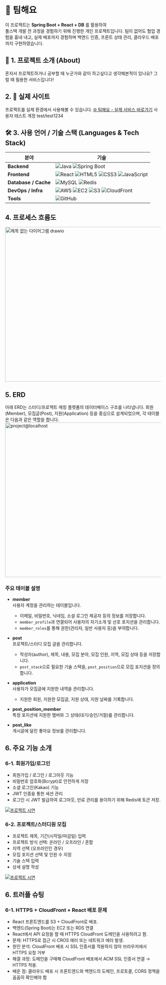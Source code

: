 # 👤 팀해요
이 프로젝트는 **Spring Boot + React + DB** 를 활용하여  
풀스택 개발 전 과정을 경험하기 위해 진행한 개인 프로젝트입니다.
팀이 없어도 협업 경험을 흉내 내고, 실제 배포까지 경험하며 백엔드 인증, 프론트 상태 관리, 클라우드 배포까지 구현하였습니다.
## 🚀 1. 프로젝트 소개 (About)
혼자서 프로젝트하거나 공부할 때 누군가와 같이 하고싶다고 생각해본적이 있나요? 그럴 때 필용한 서비스입니다!

## 2. 🔗 실제 사이트
프로젝트를 실제 환경에서 사용해볼 수 있습니다.
[🌐 팀해요 - 실제 서비스 바로가기](https://teamhaeyo.kro.kr/)
사용자 테스트 계정 test/test1234


## 🛠️ 3. 사용 언어 / 기술 스택 (Languages & Tech Stack)
| 분야 | 기술 |
|------|------|
| **Backend** | ![Java](https://img.shields.io/badge/Java-ED8B00?style=for-the-badge&logo=openjdk&logoColor=white) ![Spring Boot](https://img.shields.io/badge/Spring%20Boot-6DB33F?style=for-the-badge&logo=springboot&logoColor=white) |
| **Frontend** | ![React](https://img.shields.io/badge/React-20232A?style=for-the-badge&logo=react&logoColor=61DAFB) ![HTML5](https://img.shields.io/badge/HTML5-E34F26?style=for-the-badge&logo=html5&logoColor=white) ![CSS3](https://img.shields.io/badge/CSS3-1572B6?style=for-the-badge&logo=css3&logoColor=white) ![JavaScript](https://img.shields.io/badge/JavaScript-F7DF1E?style=for-the-badge&logo=javascript&logoColor=black) |
| **Database / Cache** | ![MySQL](https://img.shields.io/badge/MySQL-4479A1?style=for-the-badge&logo=mysql&logoColor=white) ![Redis](https://img.shields.io/badge/Redis-DC382D?style=for-the-badge&logo=redis&logoColor=white) |
| **DevOps / Infra** | ![AWS](https://img.shields.io/badge/AWS-232F3E?style=for-the-badge&logo=amazon-aws&logoColor=white) ![EC2](https://img.shields.io/badge/EC2-FF9900?style=for-the-badge&logo=amazon-aws&logoColor=white) ![S3](https://img.shields.io/badge/S3-569A31?style=for-the-badge&logo=amazon-aws&logoColor=white) ![CloudFront](https://img.shields.io/badge/CloudFront-FF9900?style=for-the-badge&logo=amazon-aws&logoColor=white) |
| **Tools** | ![GitHub](https://img.shields.io/badge/GitHub-181717?style=for-the-badge&logo=github&logoColor=white) |

## 4. 프로세스 흐름도
<img width="800" height="500" alt="제목 없는 다이어그램 drawio" src="https://github.com/user-attachments/assets/a73a3a53-1e1d-4593-a4b4-7ed8804a54a2" />

## 5. ERD
아래 ERD는 스터디/프로젝트 매칭 플랫폼의 데이터베이스 구조를 나타냅니다.
회원(Member), 모집글(Post), 지원(Application) 등을 중심으로 설계되었으며, 각 테이블은 다음과 같은 역할을 합니다.
<img width="800" height="500" alt="project@localhost" src="https://github.com/user-attachments/assets/5f531f3d-9519-4b3a-8944-74e5e43520a5" />
### 주요 테이블 설명
- **member**  
  사용자 계정을 관리하는 테이블입니다.  
  - 이메일, 비밀번호, 닉네임, 소셜 로그인 제공자 등의 정보를 저장합니다.  
  - `member_profile`과 연결되어 사용자의 자기소개 및 선호 포지션을 관리합니다.  
  - `member_roles`를 통해 권한(관리자, 일반 사용자 등)을 부여합니다.  

- **post**  
  프로젝트/스터디 모집 글을 관리합니다.  
  - 작성자(author), 제목, 내용, 모집 분야, 모집 인원, 지역, 모집 상태 등을 저장합니다.  
  - `post_stack`으로 필요한 기술 스택을, `post_position`으로 모집 포지션을 정의합니다.  

- **application**  
  사용자가 모집글에 지원한 내역을 관리합니다.  
  - 지원한 회원, 지원한 모집글, 지원 상태, 지원 날짜를 기록합니다.
    
- **post_position_member**  
  특정 포지션에 지원한 멤버와 그 상태(대기/승인/거절)를 관리합니다.  
- **post_like**  
  게시글에 달린 좋아요 정보를 관리합니다.
  
## 6. 주요 기능 소개
### 6-1. 회원가입/로그인
- 회원가입 / 로그인 / 로그아웃 기능
- 비밀번호 암호화(Bcrypt)로 안전하게 저장
- 소셜 로그인(Kakao) 기능
- JWT 인증을 통한 세션 관리
- 로그인 시 JWT 발급하여 로그아웃, 만료 관리를 용이하기 위해 Redis에 토큰 저장.

[![프로젝트 시연](https://img.youtube.com/vi/ahoGU-vfmzc/0.jpg)](https://www.youtube.com/watch?v=ahoGU-vfmzc)

### 6-2. 프로젝트/스터디원 모집
- 프로젝트 제목, 기간(시작일/마감일) 입력
- 프로젝트 방식 선택: 온라인 / 오프라인 / 혼합
- 지역 선택 (오프라인인 경우)
- 모집 포지션 선택 및 인원 수 지정
- 기술 스택 입력
- 상세 설명 작성
  
[![프로젝트 시연](https://img.youtube.com/vi/P1CJEVxjok4/0.jpg)](https://www.youtube.com/watch?v=P1CJEVxjok4)

## 6. 트러플 슈팅
### 6-1. HTTPS + CloudFront + React 배포 문제
- React 프론트엔드를 S3 + CloudFront로 배포.
- 백엔드(Spring Boot)는 EC2 또는 RDS 연결
- React에서 API 요청을 할 때 HTTPS CloudFront 도메인을 사용하려고 함.
- 문제: HTTPS로 접근 시 CROS 에러 또는 네트워크 에러 발생.
- 원인 분석: CloudFront 배포 시 SSL 인증서를 적용하지 않아 브라우저에서 HTTPS 요청 거부
- 해결 과정: 도메인을 구매해 CloudFront 배포에서 ACM SSL 인증서 연결 → HTTPS 적용.
- 배운 점: 클라우드 배포 시 프론트엔드와 백엔드의 도메인, 프로토콜, CORS 정책을 꼼꼼히 확인해야 함
